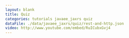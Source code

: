 ```yaml
---
layout: blank
title: Quiz
categories: tutorials javaee_jaxrs quiz
dataFile: ./data/javaee_jaxrs/quiz/rest-and-http.json
video: http://www.youtube.com/embed/RuICubxGvj4
---
```

